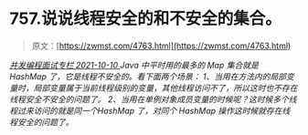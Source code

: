 <!--yml
category: 未分类
date: 0001-01-01 00:00:00
-->

# 757.说说线程安全的和不安全的集合。

> 原文：[https://zwmst.com/4763.html](https://zwmst.com/4763.html)

   [ *并发编程面试专栏* ](https://zwmst.com/%e5%b9%b6%e5%8f%91%e7%bc%96%e7%a8%8b%e9%9d%a2%e8%af%95%e4%b8%93%e6%a0%8f)*[ <time datetime="2021-10-10T22:37:35+08:00"> 2021-10-10 </time> ](https://zwmst.com/4763.html)  Java 中平时用的最多的 Map 集合就是 HashMap 了，它是线程不安全的。看下面两个场景：
1、当用在方法内的局部变量时，局部变量属于当前线程级别的变量，其他线程访问不了，所以这时也不存在线程安全不安全的问题了。
2、当用在单例对象成员变量的时候呢？这时候多个线程过来访问的就是同一个HashMap 了，对同个 HashMap 操作这时候就存在线程安全的问题了。*